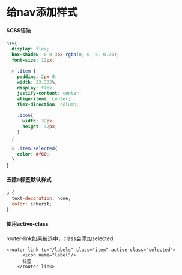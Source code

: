 # 给nav添加样式

#### SCSS语法
```css
nav{
  display: flex;
  box-shadow: 0 0 3px rgba(0, 0, 0, 0.25);
  font-size: 12px;

  > .item {
    padding: 2px 0;
    width: 33.333%;
    display: flex;
    justify-content: center;
    align-items: center;
    flex-direction: column;

    .icon{
      width: 32px;
      height: 32px;
    }
  }

  > .item.selected{
    color: #f60;
  }
}
```
#### 去除a标签默认样式
```javascript
a {
  text-decoration: none;
  color: inherit;
}
```
#### 使用active-class
router-link如果被选中，class会添加selected
```vue
<router-link to="/labels" class="item" active-class="selected">
      <icon name="label"/>
      标签
    </router-link>
```
